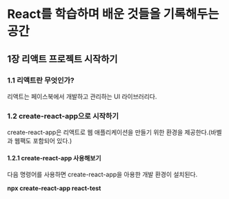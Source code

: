 # React를 학습하며 배운 것들을 기록해두는 공간

## 1장 리액트 프로젝트 시작하기

### 1.1 리액트란 무엇인가? 
리액트는 페이스북에서 개발하고 관리하는 UI 라이브러리다.

### 1.2 create-react-app으로 시작하기
create-react-app은 리액트로 웹 애플리케이션을 만들기 위한 환경을 제공한다.(바벨과 웹팩도 포함되어 있다.)

#### 1.2.1 create-react-app 사용해보기
다음 명령어를 사용하면 create-react-app을 아용한 개발 환경이 설치된다.

**npx create-react-app react-test**
